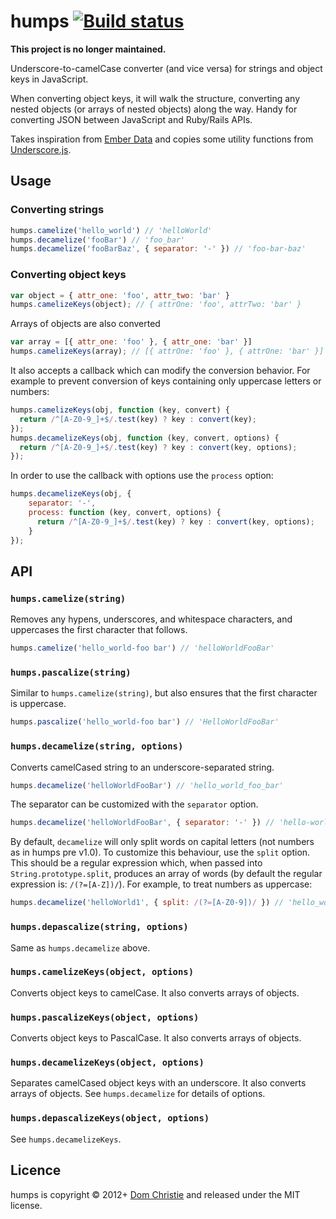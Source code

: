 humps [![Build status](https://secure.travis-ci.org/domchristie/humps.png)](http://travis-ci.org/#!/domchristie/humps)
=====

**This project is no longer maintained.**

Underscore-to-camelCase converter (and vice versa) for strings and object keys in JavaScript.

When converting object keys, it will walk the structure, converting any nested objects (or arrays of nested objects) along the way. Handy for converting JSON between JavaScript and Ruby/Rails APIs.

Takes inspiration from [Ember Data](https://github.com/emberjs/data) and copies some utility functions from [Underscore.js](http://underscorejs.org/).

Usage
-----

### Converting strings

```js
humps.camelize('hello_world') // 'helloWorld'
humps.decamelize('fooBar') // 'foo_bar'
humps.decamelize('fooBarBaz', { separator: '-' }) // 'foo-bar-baz'
```

### Converting object keys

```js
var object = { attr_one: 'foo', attr_two: 'bar' }
humps.camelizeKeys(object); // { attrOne: 'foo', attrTwo: 'bar' }
```

Arrays of objects are also converted

```js
var array = [{ attr_one: 'foo' }, { attr_one: 'bar' }]
humps.camelizeKeys(array); // [{ attrOne: 'foo' }, { attrOne: 'bar' }]
```

It also accepts a callback which can modify the conversion behavior. For example to prevent conversion of keys containing only uppercase letters or numbers:

```js
humps.camelizeKeys(obj, function (key, convert) {
  return /^[A-Z0-9_]+$/.test(key) ? key : convert(key);
});
humps.decamelizeKeys(obj, function (key, convert, options) {
  return /^[A-Z0-9_]+$/.test(key) ? key : convert(key, options);
});
```

In order to use the callback with options use the `process` option:

```js
humps.decamelizeKeys(obj, {
    separator: '-',
    process: function (key, convert, options) {
      return /^[A-Z0-9_]+$/.test(key) ? key : convert(key, options);
    }
});
```

API
---

### `humps.camelize(string)`

Removes any hypens, underscores, and whitespace characters, and uppercases the first character that follows.

```javascript
humps.camelize('hello_world-foo bar') // 'helloWorldFooBar'
```

### `humps.pascalize(string)`

Similar to `humps.camelize(string)`, but also ensures that the first character is uppercase.

```javascript
humps.pascalize('hello_world-foo bar') // 'HelloWorldFooBar'
```

### `humps.decamelize(string, options)`

Converts camelCased string to an underscore-separated string.

```javascript
humps.decamelize('helloWorldFooBar') // 'hello_world_foo_bar'
```

The separator can be customized with the `separator` option.

```javascript
humps.decamelize('helloWorldFooBar', { separator: '-' }) // 'hello-world-foo-bar'
```

By default, `decamelize` will only split words on capital letters (not numbers as in humps pre v1.0). To customize this behaviour, use the `split` option. This should be a regular expression which, when passed into `String.prototype.split`, produces an array of words (by default the regular expression is: `/(?=[A-Z])/`). For example, to treat numbers as uppercase:

```javascript
humps.decamelize('helloWorld1', { split: /(?=[A-Z0-9])/ }) // 'hello_world_1'
```

### `humps.depascalize(string, options)`

Same as `humps.decamelize` above.

### `humps.camelizeKeys(object, options)`

Converts object keys to camelCase. It also converts arrays of objects.

### `humps.pascalizeKeys(object, options)`

Converts object keys to PascalCase. It also converts arrays of objects.

### `humps.decamelizeKeys(object, options)`

Separates camelCased object keys with an underscore. It also converts arrays of objects. See `humps.decamelize` for details of options.

### `humps.depascalizeKeys(object, options)`

See `humps.decamelizeKeys`.

Licence
-------
humps is copyright &copy; 2012+ [Dom Christie](http://domchristie.co.uk) and released under the MIT license.
